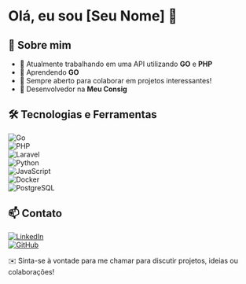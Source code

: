 # Olá, eu sou [Seu Nome] 👋  

## 🚀 Sobre mim  
- 🔭 Atualmente trabalhando em uma API utilizando **GO** e **PHP**  
- 🌱 Aprendendo **GO**  
- 👯 Sempre aberto para colaborar em projetos interessantes!  
- 💬 Desenvolvedor na **Meu Consig**  

## 🛠️ Tecnologias e Ferramentas  
![Go](https://img.shields.io/badge/Go-00ADD8?style=for-the-badge&logo=go&logoColor=white)  
![PHP](https://img.shields.io/badge/PHP-777BB4?style=for-the-badge&logo=php&logoColor=white)  
![Laravel](https://img.shields.io/badge/Laravel-FF2D20?style=for-the-badge&logo=laravel&logoColor=white)  
![Python](https://img.shields.io/badge/Python-3776AB?style=for-the-badge&logo=python&logoColor=white)  
![JavaScript](https://img.shields.io/badge/JavaScript-F7DF1E?style=for-the-badge&logo=javascript&logoColor=black)  
![Docker](https://img.shields.io/badge/Docker-2496ED?style=for-the-badge&logo=docker&logoColor=white)  
![PostgreSQL](https://img.shields.io/badge/PostgreSQL-336791?style=for-the-badge&logo=postgresql&logoColor=white)  

## 📫 Contato  
[![LinkedIn](https://img.shields.io/badge/LinkedIn-0A66C2?style=for-the-badge&logo=linkedin&logoColor=white)](https://www.linkedin.com/in/pedro-afonso-silva-da-costa-97b046211/)  
[![GitHub](https://img.shields.io/badge/GitHub-181717?style=for-the-badge&logo=github&logoColor=white)](https://github.com/pedroafonso18)  

✉️ Sinta-se à vontade para me chamar para discutir projetos, ideias ou colaborações!  
